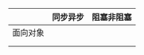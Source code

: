 |          | 同步异步 | 阻塞非阻塞 |
| -------- | -------- | ---------- |
| 面向对象 |          |            |
|          |          |            |
|          |          |            |


